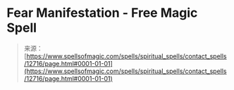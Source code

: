 <!--yml
category: 未分类
date: 2024-06-12 18:50:35
-->

# Fear Manifestation - Free Magic Spell

> 来源：[https://www.spellsofmagic.com/spells/spiritual_spells/contact_spells/12716/page.html#0001-01-01](https://www.spellsofmagic.com/spells/spiritual_spells/contact_spells/12716/page.html#0001-01-01)